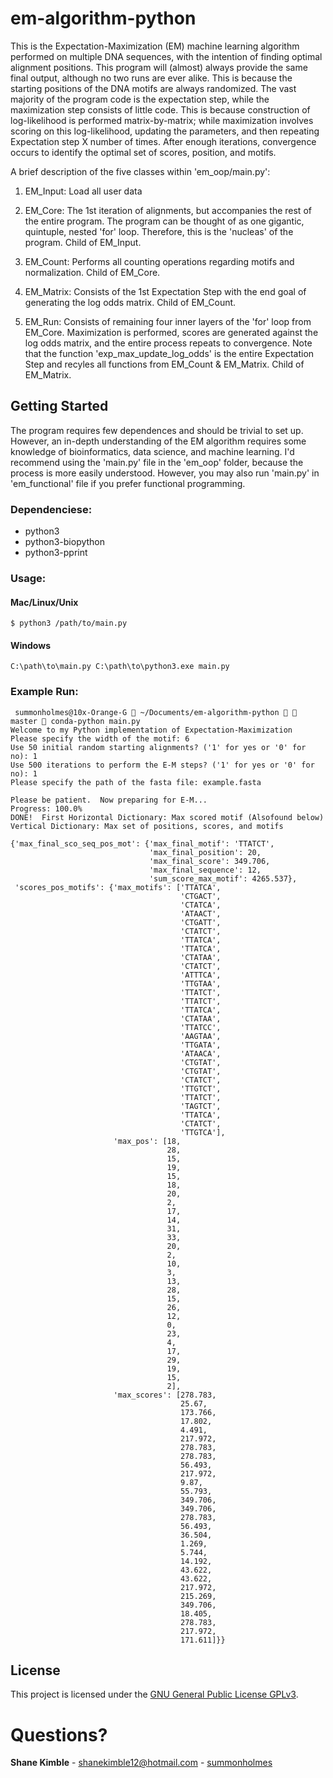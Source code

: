 # em-algorithm-python
This is the Expectation-Maximization (EM) machine learning algorithm performed on multiple DNA sequences, with the intention of finding optimal alignment positions.  This program will (almost) always provide the same final output, although no two runs are ever alike.  This is because the starting positions of the DNA motifs are always randomized.  The vast majority of the program code is the expectation step, while the maximization step consists of little code.  This is because construction of log-likelihood is performed matrix-by-matrix; while maximization involves scoring on this log-likelihood, updating the parameters, and then repeating Expectation step X number of times.  After enough iterations, convergence occurs to identify the optimal set of scores, position, and motifs.

A brief description of the five classes within 'em_oop/main.py':
1. EM_Input: Load all user data

2. EM_Core: The 1st iteration of alignments, but accompanies the rest of the entire program.  The program can be thought of as one gigantic, quintuple, nested 'for' loop.  Therefore, this is the 'nucleas' of the program.  Child of EM_Input.

3. EM_Count: Performs all counting operations regarding motifs and normalization.  Child of EM_Core.

4. EM_Matrix: Consists of the 1st Expectation Step with the end goal of generating the log odds matrix.  Child of EM_Count.

5. EM_Run: Consists of remaining four inner layers of the 'for' loop from EM_Core.  Maximization is performed, scores are generated against the log odds matrix, and the entire process repeats to convergence.  Note that the function 'exp_max_update_log_odds' is the entire Expectation Step and recyles all functions from EM_Count & EM_Matrix.  Child of EM_Matrix.

## Getting Started
The program requires few dependences and should be trivial to set up.  However, an in-depth understanding of the EM algorithm requires some knowledge of bioinformatics, data science, and machine learning.  I'd recommend using the 'main.py' file in the 'em_oop' folder, because the process is more easily understood.  However, you may also run 'main.py' in 'em_functional' file if you prefer functional programming.

### Dependenciese:
* python3  
* python3-biopython  
* python3-pprint  

### Usage:
#### Mac/Linux/Unix
```
$ python3 /path/to/main.py
```
#### Windows
```
C:\path\to\main.py C:\path\to\python3.exe main.py
```
### Example Run:
```
 summonholmes@10x-Orange-G  ~/Documents/em-algorithm-python   master  conda-python main.py
Welcome to my Python implementation of Expectation-Maximization
Please specify the width of the motif: 6
Use 50 initial random starting alignments? ('1' for yes or '0' for no): 1
Use 500 iterations to perform the E-M steps? ('1' for yes or '0' for no): 1
Please specify the path of the fasta file: example.fasta

Please be patient.  Now preparing for E-M...
Progress: 100.0%
DONE!  First Horizontal Dictionary: Max scored motif (Alsofound below)
Vertical Dictionary: Max set of positions, scores, and motifs

{'max_final_sco_seq_pos_mot': {'max_final_motif': 'TTATCT',
                               'max_final_position': 20,
                               'max_final_score': 349.706,
                               'max_final_sequence': 12,
                               'sum_score_max_motif': 4265.537},
 'scores_pos_motifs': {'max_motifs': ['TTATCA',
                                      'CTGACT',
                                      'CTATCA',
                                      'ATAACT',
                                      'CTGATT',
                                      'CTATCT',
                                      'TTATCA',
                                      'TTATCA',
                                      'CTATAA',
                                      'CTATCT',
                                      'ATTTCA',
                                      'TTGTAA',
                                      'TTATCT',
                                      'TTATCT',
                                      'TTATCA',
                                      'CTATAA',
                                      'TTATCC',
                                      'AAGTAA',
                                      'TTGATA',
                                      'ATAACA',
                                      'CTGTAT',
                                      'CTGTAT',
                                      'CTATCT',
                                      'TTGTCT',
                                      'TTATCT',
                                      'TAGTCT',
                                      'TTATCA',
                                      'CTATCT',
                                      'TTGTCA'],
                       'max_pos': [18,
                                   28,
                                   15,
                                   19,
                                   15,
                                   18,
                                   20,
                                   2,
                                   17,
                                   14,
                                   31,
                                   33,
                                   20,
                                   2,
                                   10,
                                   3,
                                   13,
                                   28,
                                   15,
                                   26,
                                   12,
                                   0,
                                   23,
                                   4,
                                   17,
                                   29,
                                   19,
                                   15,
                                   2],
                       'max_scores': [278.783,
                                      25.67,
                                      173.766,
                                      17.802,
                                      4.491,
                                      217.972,
                                      278.783,
                                      278.783,
                                      56.493,
                                      217.972,
                                      9.87,
                                      55.793,
                                      349.706,
                                      349.706,
                                      278.783,
                                      56.493,
                                      36.504,
                                      1.269,
                                      5.744,
                                      14.192,
                                      43.622,
                                      43.622,
                                      217.972,
                                      215.269,
                                      349.706,
                                      18.405,
                                      278.783,
                                      217.972,
                                      171.611]}}
```

## License
This project is licensed under the [GNU General Public License GPLv3](https://www.gnu.org/licenses/gpl-3.0.en.html).

# Questions?
**Shane Kimble** - shanekimble12@hotmail.com - [summonholmes](https://github.com/summonholmes)
